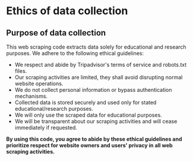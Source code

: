 # Ethics of data collection

## Purpose of data collection

This web scraping code extracts data solely for educational and research purposes. We adhere to the following ethical guidelines:

- We respect and abide by Tripadvisor's terms of service and robots.txt files.
- Our scraping activities are limited, they shall avoid disrupting normal website operations.
- We do not collect personal information or bypass authentication mechanisms.
- Collected data is stored securely and used only for stated educational/research purposes.
- We will only use the scraped data for educational purposes.
- We will be transparent about our scraping activities and will cease immediately if requested.

**By using this code, you agree to abide by these ethical guidelines and prioritize respect for website owners and users' privacy in all web scraping activities.**
